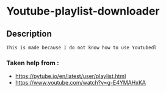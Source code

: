 # Youtube-playlist-downloader
##  Description 
    This is made because I do not know how to use Youtubedl 
    
### Taken help from : 
  * https://pytube.io/en/latest/user/playlist.html
  * https://www.youtube.com/watch?v=g-E4YMAHxKA
